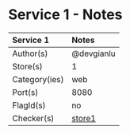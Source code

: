 # Service 1 - Notes

| Service 1     | Notes                                   |
| :------------ | :-------------------------------------- |
| Author(s)     | @devgianlu                              |
| Store(s)      | 1                                       |
| Category(ies) | web                                     |
| Port(s)       | 8080                                    |
| FlagId(s)     | no                                      |
| Checker(s)    | [store1](/checkers/service1/checker.py) |
